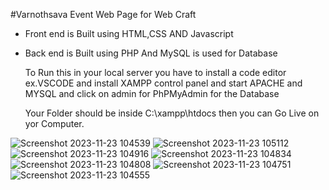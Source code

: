 #Varnothsava Event Web Page for Web Craft
- Front end is Built using HTML,CSS AND Javascript
- Back end is Built using PHP And MySQL is used for Database

  To Run this in your local server you have to install a code editor ex.VSCODE
  and install XAMPP control panel and start APACHE and MYSQL and click on admin for PhPMyAdmin for the Database

  Your Folder should be inside C:\xampp\htdocs
  then you can Go Live on yor Computer.



![Screenshot 2023-11-23 104539](https://github.com/Shashwath454/Varnothsava/assets/116800693/e7f6a7b1-b7fc-448b-89b2-b884a9df2a69)
![Screenshot 2023-11-23 105112](https://github.com/Shashwath454/Varnothsava/assets/116800693/d72bb69a-ef72-4ffd-8daf-188d900369a2)
![Screenshot 2023-11-23 104916](https://github.com/Shashwath454/Varnothsava/assets/116800693/e79c4921-404f-4a58-a619-3940b9c36e27)
![Screenshot 2023-11-23 104834](https://github.com/Shashwath454/Varnothsava/assets/116800693/4ae76b22-3e55-4880-84c5-96b311c299a1)
![Screenshot 2023-11-23 104808](https://github.com/Shashwath454/Varnothsava/assets/116800693/90551fdf-ff8b-4427-8127-3c1864deb025)
![Screenshot 2023-11-23 104751](https://github.com/Shashwath454/Varnothsava/assets/116800693/880687bf-2d81-4e37-a9b6-b1e0858fc041)
![Screenshot 2023-11-23 104555](https://github.com/Shashwath454/Varnothsava/assets/116800693/6340d208-9c8a-40b5-99f4-4c9e08aefcf0)



